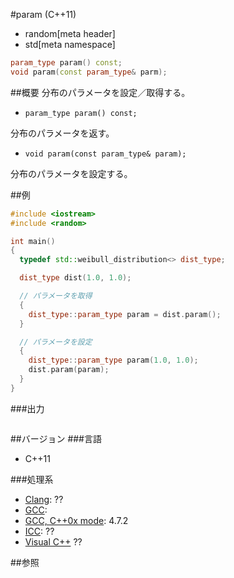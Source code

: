 #param (C++11)
* random[meta header]
* std[meta namespace]

```cpp
param_type param() const;
void param(const param_type& parm);
```

##概要
分布のパラメータを設定／取得する。

- `param_type param() const;`

分布のパラメータを返す。

- `void param(const param_type& param);`

分布のパラメータを設定する。

##例
```cpp
#include <iostream>
#include <random>

int main()
{
  typedef std::weibull_distribution<> dist_type;

  dist_type dist(1.0, 1.0);

  // パラメータを取得
  {
    dist_type::param_type param = dist.param();
  }

  // パラメータを設定
  {
    dist_type::param_type param(1.0, 1.0);
    dist.param(param);
  }
}
```


###出力
```
```

##バージョン
###言語
- C++11

###処理系
- [Clang](/implementation.md#clang): ??
- [GCC](/implementation.md#gcc): 
- [GCC, C++0x mode](/implementation.md#gcc): 4.7.2
- [ICC](/implementation.md#icc): ??
- [Visual C++](/implementation.md#visual_cpp) ??


##参照


